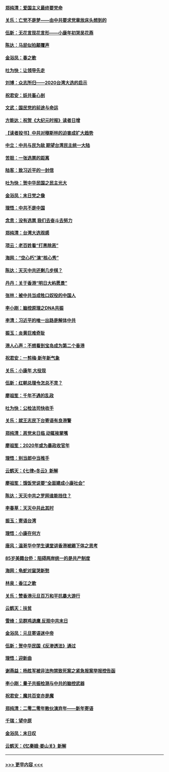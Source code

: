 #### [郑纯清：爱国主义最终要党命](../pages/nsc993/n11802197.md?t=01190144) 
#### [关乐：亡党不是梦——由中共要求党章放床头想到的](../pages/nsc993/n11802156.md?t=01190144) 
#### [伍新：无花言现花言形——小康年初哭吴花燕](../pages/nsc993/n11800044.md?t=01190144) 
#### [陈达：马屁似拍颠覆声](../pages/nsc993/n11800010.md?t=01190144) 
#### [金浴凤：春之歌](../pages/nsc993/n11797687.md?t=01190144) 
#### [吐为快：让领导先走](../pages/nsc993/n11797512.md?t=01190144) 
#### [刘博：众志所归——2020台湾大选的启示](../pages/nsc993/n11796878.md?t=01190144) 
#### [祝君安：妖共畜心剖](../pages/nsc993/n11794273.md?t=01190144) 
#### [文武：国民党的前途与命运](../pages/nsc993/n11794198.md?t=01190144) 
#### [方能达：祝贺《大纪元时报》读者日增](../pages/nsc993/n11793807.md?t=01190144) 
#### [【读者投书】中共对穆斯林的迫害成扩大趋势](../pages/nsc993/n11791371.md?t=01190144) 
#### [中立：中共与民为敌 期望台湾民主统一大陆](../pages/nsc993/n11790392.md?t=01190144) 
#### [苦胆：一张选票的距离](../pages/nsc993/n11788914.md?t=01190144) 
#### [陆客：致习近平的一封信](../pages/nsc993/n11788867.md?t=01190144) 
#### [吐为快：贺中华民国之民主光大](../pages/nsc993/n11788618.md?t=01190144) 
#### [金浴凤：末日党之像](../pages/nsc993/n11787475.md?t=01190144) 
#### [理悟：中共不是中国](../pages/nsc993/n11787463.md?t=01190144) 
#### [念贲：没有选票  我们去奋斗去努力](../pages/nsc993/n11787398.md?t=01190144) 
#### [郑纯清：台湾大选观感](../pages/nsc993/n11786210.md?t=01190144) 
#### [项云：老百姓看“打黑除恶”](../pages/nsc993/n11785398.md?t=01190144) 
#### [海网：“空心朽”演“核心秀”](../pages/nsc993/n11783874.md?t=01190144) 
#### [陈达：天灭中共还剩几步棋？](../pages/nsc993/n11783719.md?t=01190144) 
#### [丹丹：关于香港“明日大屿愿景”](../pages/nsc993/n11783273.md?t=01190144) 
#### [张林：被中共当成牲口奴役的中国人](../pages/nsc993/n11782397.md?t=01190144) 
#### [李小刚：脑控原理之DNA共振](../pages/nsc993/n11780962.md?t=01190144) 
#### [李清：习近平的唯一出路是解体中共](../pages/nsc993/n11780866.md?t=01190144) 
#### [振玉：炎黄巨难奇耻](../pages/nsc993/n11779632.md?t=01190144) 
#### [港人心声：不想看到宝岛成为第二个香港](../pages/nsc993/n11778817.md?t=01190144) 
#### [祝君安：一剪梅‧新年新气象](../pages/nsc993/n11776340.md?t=01190144) 
#### [关乐：小康年 大役现](../pages/nsc993/n11774213.md?t=01190144) 
#### [伍新：红朝总理令怎总不灵？](../pages/nsc993/n11770813.md?t=01190144) 
#### [廖祖笙：千年不遇的乱政](../pages/nsc993/n11770373.md?t=01190144) 
#### [吐为快：公检法司快收手](../pages/nsc993/n11770359.md?t=01190144) 
#### [关乐：就王志民下台寄语有良港警](../pages/nsc993/n11769903.md?t=01190144) 
#### [郑纯清：恶党末日临 动辄挨掌嘴](../pages/nsc993/n11769356.md?t=01190144) 
#### [廖祖笙：2020年或为暴政收官年](../pages/nsc993/n11768216.md?t=01190144) 
#### [理悟：别当郎中当推手](../pages/nsc993/n11768243.md?t=01190144) 
#### [云鹤天：《七律▪冬云》新解](../pages/nsc993/n11768204.md?t=01190144) 
#### [廖祖笙：饿饭党说要“全面建成小康社会”](../pages/nsc993/n11767482.md?t=01190144) 
#### [陈达：天灭中共之罗网谁能挡住？](../pages/nsc993/n11767465.md?t=01190144) 
#### [李春草：天灭中共此其时](../pages/nsc993/n11767452.md?t=01190144) 
#### [振玉：寄语台湾](../pages/nsc993/n11767432.md?t=01190144) 
#### [理悟：小康在何方](../pages/nsc993/n11767394.md?t=01190144) 
#### [唐风：温哥华中学生课堂讲香港被踢下体之思考](../pages/nsc993/n11766848.md?t=01190144) 
#### [85岁美籍台侨：阻碍两岸统一的是共产制度](../pages/nsc993/n11765043.md?t=01190144) 
#### [海网：龟蛇对鼠哭新愁](../pages/nsc993/n11764895.md?t=01190144) 
#### [林泉：香江之歌](../pages/nsc993/n11764415.md?t=01190144) 
#### [关乐：赞香港元旦百万和平抗暴大游行](../pages/nsc993/n11764382.md?t=01190144) 
#### [云鹤天：扶贫](../pages/nsc993/n11764245.md?t=01190144) 
#### [雪绮：见群鸡退鹰  反观中共末日](../pages/nsc993/n11762112.md?t=01190144) 
#### [金浴凤：元旦寄语迷中帝](../pages/nsc993/n11761788.md?t=01190144) 
#### [伍新：贺中华民国《反渗透法》通过](../pages/nsc993/n11761994.md?t=01190144) 
#### [理悟：迎新曲](../pages/nsc993/n11761152.md?t=01190144) 
#### [谢燕益：杨胜军被非法拘禁致死案之紧急报案举报控告函](../pages/nsc993/n11756134.md?t=01190144) 
#### [李小刚：量子共振检测与中共的脑控武器](../pages/nsc993/n11754518.md?t=01190144) 
#### [祝君安：魔共百变亦是魔](../pages/nsc993/n11754469.md?t=01190144) 
#### [郑纯清：二零二零年散伙演弃年——新年寄语](../pages/nsc993/n11754195.md?t=01190144) 
#### [千瑞：望中原](../pages/nsc993/n11754159.md?t=01190144) 
#### [金浴凤：末日叹](../pages/nsc993/n11752359.md?t=01190144) 
#### [云鹤天：《忆秦娥‧娄山关》新解](../pages/nsc993/n11752348.md?t=01190144) 

----
#### [ >>> 更早内容 <<< ](../indexes/nsc993-earlier.md)
